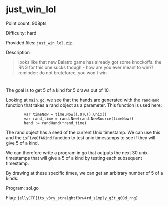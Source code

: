 # just_win_lol
Point count: 908pts

Difficulty: hard

Provided files: `just_win_lol.zip`

Description 
> looks like that new Balatro game has already got some knockoffs. the RNG for this one sucks though - how are you ever meant to win?! reminder: do not bruteforce, you won't win
#

The goal is to get 5 of a kind for 5 draws out of 10.

Looking at `main.go`, we see that the hands are generated with the `randHand` function that takes a rand object as a parameter. This function is used here:
```
		var timeNow = time.Now().UTC().Unix()
		var rand_time = rand.New(rand.NewSource(timeNow))
		hand := randHand(*rand_time)
```
The rand object has a seed of the current Unix timestamp. We can use this and the `isFiveOfAKind` function to test unix timestamps to see if they will give 5 of a kind.

We can therefore write a program in go that outputs the next 30 unix timestamps that will give a 5 of a kind by testing each subsequent timestamp.

By drawing at these specific times, we can get an arbitrary number of 5 of a kinds.

Program: sol.go

Flag: `jellyCTF{its_v3ry_stra1ghtf0rw4rd_s1mply_g3t_g00d_rng}`
